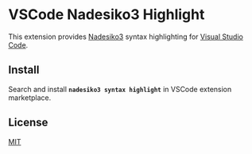 # VSCode Nadesiko3 Highlight

This extension provides [Nadesiko3](https://nadesi.com/) syntax highlighting for [Visual Studio Code](https://code.visualstudio.com/).

## Install

Search and install **`nadesiko3 syntax highlight`** in VSCode extension marketplace.

## License

[MIT](LICENSE.txt)

